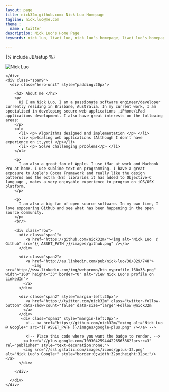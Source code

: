 ```yaml
---
layout: page
title: nick32m.github.com: Nick Luo Homepage
tagline: nick.luo@me.com
theme :
  name : twitter
description: Nick Luo's Home Page
keywords: nick luo, liwei luo, nick luo's homepage, liwei luo's homepage, nick luo github, nick luo github page, passionate software developer, passionate software engineer, python/django developer, iOS developer, iphone developer , web application developer

---
```

{% include JB/setup %}

<div class ="marketing">
  <div class="row">
    <div class = "span3">
      <!-- put my image here -->
      <img class ="img-rounded" src="{{ ASSET_PATH }}/photos/nick.jpg" alt="Nick Luo">

<!--       <ul class="socialicons">
        <li> <a href=""> i </a> </li>
      </ul> -->
    </div>
    <div class="span9">
      <div class="hero-unit" style="padding:20px">
<!--         <div class= "page-header">
          <h2>
            {{ page.title }} 
            {% if page.tagline %} 
              <small>{{ page.tagline }}</small>
            {% endif %}
          </h2>
        </div> -->
        <h2> About me </h2>
        <p> 
          Hi I am Nick Luo, I am a passionate software engineer/developer currently residing in Brisbane, Australia. In my current work, I am specialised in developing secure web applications ,iPhone/iPad applications development. I also have great interests on the following areas:
        </p>
        <ul>
          <li> <p> Algorithms designed and implementation </p> </li>
          <li> <p>Scaling web applications (Although I don't have experience on it,yet) </p></li>
          <li> <p> Solve challenging problems</p> </li>
        </ul>

        <p> 
          I am also a great fan of Apple. I use iMac at work and Macbook Pro at home. I use sublime text on programming. I have a great exposure to Apple's Cocoa Framework and really like the design patterns and the extra (NS) libraries it has added to Objective-C language , makes a very enjoyable experience to program on iOS/OSX platform.
        </p>

        <p> 
          I am also a big fan of open source software. In my own time, I love exposuring Github and see what has been happening in the open source community.
        </p>
        <br/>

        <div class="row">
          <div class="span1">
             <a href="https://github.com/nick32m/"><img alt="Nick Luo  @ Github" src="{{ ASSET_PATH }}/images/github.png" /></a>
          </div>

          <div class="span2">
             <a href="http://au.linkedin.com/pub/nick-luo/38/829/748">
                <img src="http://www.linkedin.com/img/webpromo/btn_myprofile_160x33.png" width="160" height="33" border="0" alt="View Nick Luo's profile on LinkedIn">
            </a>
          </div>

          <div class="span2" style="margin-left:20px">
             <a href="https://twitter.com/nick32m" class="twitter-follow-button" data-show-count="false" data-size="large">Follow @nick32m 
            </a>
          </div>
           <div class="span1" style="margin-left:0px">
             <!-- <a href="https://github.com/nick32m/"><img alt="Nick Luo  @ Google+" src="{{ ASSET_PATH }}/images/google-plus.png" /></a> -->

             <!-- Place this code where you want the badge to render. -->
            <a href="//plus.google.com/109304259444226563362?prsrc=3" rel="publisher" style="text-decoration:none;">
            <img src="//ssl.gstatic.com/images/icons/gplus-32.png" alt="Nick Luo's Google+" style="border:0;width:32px;height:32px;"/></a>
          </div> 
         
        </div>

   <!--      <a href="https://github.com/nick32m/"><img alt="Nick Luo  @ Github" src="{{ ASSET_PATH }}/images/github.png" /></a>
          &nbsp;&nbsp;&nbsp;&nbsp;&nbsp;&nbsp;  
      
        <a href="https://github.com/nick32m/"><img alt="Nick Luo  @ Google+" src="{{ ASSET_PATH }}/images/google-plus.png" /></a>
          &nbsp;&nbsp;&nbsp;&nbsp;&nbsp;&nbsp; 

         <a href="http://au.linkedin.com/pub/nick-luo/38/829/748">
          <img src="http://www.linkedin.com/img/webpromo/btn_myprofile_160x33.png" width="160" height="33" border="0" alt="View Nick Luo's profile on LinkedIn">
        </a> &nbsp;&nbsp;  &nbsp;&nbsp;  &nbsp;&nbsp;     

        <a href="https://twitter.com/nick32m" class="twitter-follow-button" data-show-count="false" data-size="large">Follow @nick32m 
        </a>
         -->
        
      </div>
    </div>
  </div>
</div>
<!-- Read [Jekyll Quick Start](http://jekyllbootstrap.com/usage/jekyll-quick-start.html)

Complete usage and documentation available at: [Jekyll Bootstrap](http://jekyllbootstrap.com)

## Update Author Attributes

In `_config.yml` remember to specify your own data:
    
    title : My Blog =)
    author :
      name : Name Lastname
      email : blah@email.test
      github : username
      twitter : username

The theme should reference these variables whenever needed.
    
## Sample Posts

This blog contains sample posts which help stage pages and blog data.
When you don't need the samples anymore just delete the `_posts/core-samples` folder.

    $ rm -rf _posts/core-samples

Here's a sample "posts list".

<ul class="posts">
  {% for post in site.posts %}
    <li><span>{{ post.date | date_to_string }}</span> &raquo; <a href="{{ BASE_PATH }}{{ post.url }}">{{ post.title }}</a></li>
  {% endfor %}
</ul>

## To-Do

This theme is still unfinished. If you'd like to be added as a contributor, [please fork](http://github.com/plusjade/jekyll-bootstrap)!
We need to clean up the themes, make theme usage guides with theme-specific markup examples. -->


